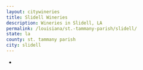 ```yaml
---
layout: citywineries
title: Slidell Wineries
description: Wineries in Slidell, LA
permalink: /louisiana/st.-tammany-parish/slidell/
state: la
county: st. tammany parish
city: slidell
---
```

-
